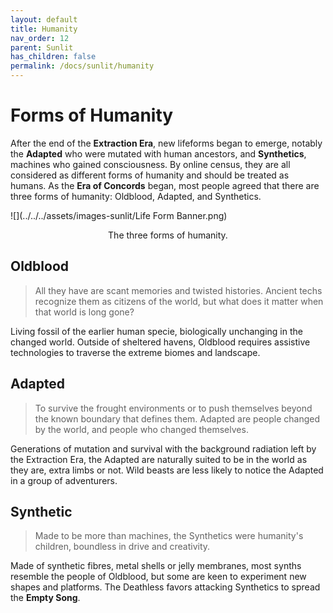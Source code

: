 ```yaml
---
layout: default
title: Humanity
nav_order: 12
parent: Sunlit
has_children: false
permalink: /docs/sunlit/humanity
---
```

# Forms of Humanity
After the end of the **Extraction Era**, new lifeforms began to emerge, notably the **Adapted** who were mutated with human ancestors, and **Synthetics**, machines who gained consciousness. By online census, they are all considered as different forms of humanity and should be treated as humans. As the **Era of Concords** began, most people agreed that there are three forms of humanity: Oldblood, Adapted, and Synthetics.

![](../../../assets/images-sunlit/Life Form Banner.png)
<p style="text-align: center;">The three forms of humanity.</p>

## Oldblood
> All they have are scant memories and twisted histories. Ancient techs recognize them as citizens of the world, but what does it matter when that world is long gone?

Living fossil of the earlier human specie, biologically unchanging in the changed world. Outside of sheltered havens, Oldblood requires assistive technologies to traverse the extreme biomes and landscape.

## Adapted
> To survive the frought environments or to push themselves beyond the known boundary that defines them. Adapted are people changed by the world, and people who changed themselves.

Generations of mutation and survival with the background radiation left by the Extraction Era, the Adapted are naturally suited to be in the world as they are, extra limbs or not. Wild beasts are less likely to notice the Adapted in a group of adventurers.    

## Synthetic
> Made to be more than machines, the Synthetics were humanity's children, boundless in drive and creativity.

Made of synthetic fibres, metal shells or jelly membranes, most synths resemble the people of Oldblood, but some are keen to experiment new shapes and platforms. The Deathless favors attacking Synthetics to spread the **Empty Song**.


